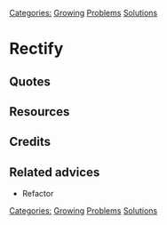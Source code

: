 [Categories:](../Categories/index.md) [Growing](../Categories/Growing.md) [Problems](../Categories/Problems.md) [Solutions](../Categories/Solutions.md)
# Rectify

## Quotes

## Resources

## Credits

## Related advices

- Refactor

[Categories:](../Categories/index.md) [Growing](../Categories/Growing.md) [Problems](../Categories/Problems.md) [Solutions](../Categories/Solutions.md)
